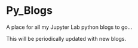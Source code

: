 # Py_Blogs
A place for all my Jupyter Lab python blogs to go...

This will be periodically updated with new blogs. 
